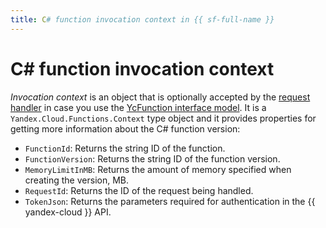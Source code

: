 ```yaml
---
title: C# function invocation context in {{ sf-full-name }}
---
```


# C# function invocation context


_Invocation context_ is an object that is optionally accepted by the [request handler](handler.md) in case you use the [YcFunction interface model](model/yc-function.md). It is a `Yandex.Cloud.Functions.Context` type object and it provides properties for getting more information about the C# function version:
* `FunctionId`: Returns the string ID of the function.
* `FunctionVersion`: Returns the string ID of the function version.
* `MemoryLimitInMB`: Returns the amount of memory specified when creating the version, MB.
* `RequestId`: Returns the ID of the request being handled.
* `TokenJson`: Returns the parameters required for authentication in the {{ yandex-cloud }} API.
